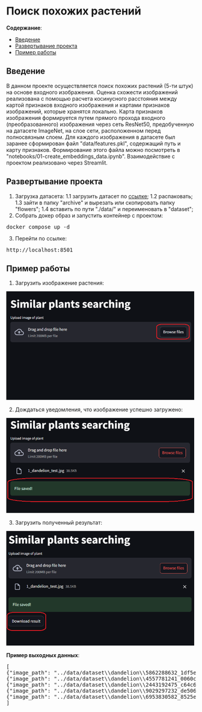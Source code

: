 # Поиск похожих растений

**Содержание**:

* [Введение](#введение)
* [Развертывание проекта](#развертывание-проекта)
* [Пример работы](#пример-работы)

## Введение

В данном проекте осуществляется поиск похожих растений (5-ти штук) на основе входного изображения.
Оценка схожести изображений реализована с помощью расчета косинусного расстояния между картой признаков входного изображения и картами признаков изображений, которые хранятся локально.
Карта признаков изображения формируется путем прямого прохода входного (преобразованного) изображения через сеть ResNet50, предобученную на датасете ImageNet, на слое сети, расположенном перед полносвязным слоем.
Для каждого изображения в датасете был заранее сформирован файл "data/features.pkl", содержащий путь и карту признаков. Формирование этого файла можно посмотреть в "notebooks/01-create_embeddings_data.ipynb".
Взаимодействие с проектом реализовано через Streamlit.

## Развертывание проекта

1. Загрузка датасета:
    1.1 загрузить датасет по [ссылке](https://www.kaggle.com/datasets/alxmamaev/flowers-recognition/data); 
    1.2 распаковать; 
    1.3 зайти в папку "archive" и вырезать или скопировать папку "flowers"; 
    1.4 вставить по пути "./data/" и переименовать в "dataset";
2. Собрать докер образ и запустить контейнер с проектом:
<pre>docker compose up -d</pre>
3. Перейти по ссылке:
<pre>http://localhost:8501</pre>

## Пример работы

1. Загрузить изображение растения:
<img src="example/1.png" width="500">

2. Дождаться уведомления, что изображение успешно загружено:
<img src="example/2.png" width="500">

3. Загрузить полученный результат:
<img src="example/3.png" width="500">

**Пример выходных данных**:

<pre>
[
{"image_path": "../data/dataset\\dandelion\\5862288632_1df5eb6dd0.jpg", "similarity_score": 0.212}, 
{"image_path": "../data/dataset\\dandelion\\4557781241_0060cbe723_n.jpg", "similarity_score": 0.2149}, 
{"image_path": "../data/dataset\\dandelion\\2443192475_c64c66d9c2.jpg", "similarity_score": 0.2228}, 
{"image_path": "../data/dataset\\dandelion\\9029297232_de50698e2f_n.jpg", "similarity_score": 0.2312}, 
{"image_path": "../data/dataset\\dandelion\\6953830582_8525e0423c_n.jpg", "similarity_score": 0.2328}
]
</pre>
